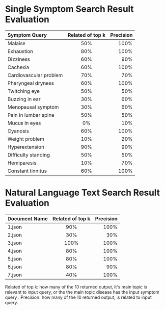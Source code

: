 # Single Symptom Search Result Evaluation

| Symptom Query | Related of top k | Precision |
| :---        |    :----:   |          ---: |
| Malaise |50% |100% |
| Exhaustion |80% |100% |
| Dizziness |60% |90% |
| Cachexia |60% |100% |
| Cardiovascular problem |70% |70%|
| Pharyngeal dryness |60% |100% |
| Twitching eye |50% |50% |
| Buzzing in ear |30% |60% |
| Menopausal symptom |30% |60% |
| Pain in lumbar spine |50% |50% |
| Mucus in eyes |0% |10% |
| Cyanosis |60% |100% |
| Weight problem |10% |20% |
| Hyperextension |90% |90% |
| Difficulty standing |50% |50% |
| Hemiparesis |10% |70% |
| Constant tinnitus |60% |100% |

# Natural Language Text Search Result Evaluation

| Document Name | Related of top k | Precision |
| :---        |    :----:   |          ---: |
| 1.json |90% |100% |
| 2.json |30% |30% |
| 3.json |100% |100% | (but only return 1 mayo clinic post)
| 4.json |80% |100% |
| 5.json |80% |100% |
| 6.json |80% |90% |
| 7.json |40% |100% |

Related of top k: how many of the 10 returned output, it's main topic is relevant to input query, or the the main topic disease has the input symptom query .
Precision: how many of the 10 returned output, is related to input query.

